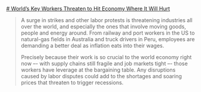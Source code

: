 [# World’s Key Workers Threaten to Hit Economy Where It Will Hurt](https://www.bloomberg.com/news/articles/2022-07-24/world-s-key-workers-threaten-to-hit-economy-where-it-will-hurt)

> A surge in strikes and other labor protests is threatening industries all over the world, and especially the ones that involve moving goods, people and energy around. From railway and port workers in the US to natural-gas fields in Australia and truck drivers in Peru, employees are demanding a better deal as inflation eats into their wages.
> 
> Precisely because their work is so crucial to the world economy right now –- with supply chains still fragile and job markets tight –- those workers have leverage at the bargaining table. Any disruptions caused by labor disputes could add to the shortages and soaring prices that threaten to trigger recessions.